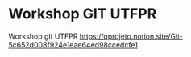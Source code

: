 # Workshop GIT UTFPR
Workshop git UTFPR
https://oprojeto.notion.site/Git-5c652d008f924e1eae64ed98ccedcfe1
